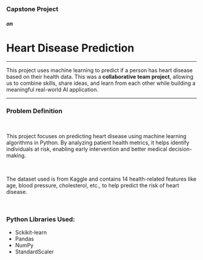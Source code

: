 <h3> Capstone Project </h3>
<h5>      on          </h5>
<h1>Heart Disease Prediction</h1>
<hr>
<p>This project uses machine learning to predict if a person has heart disease based on their health data. This was a<b> collaborative team project</b>, allowing us to combine skills, share ideas, and learn from each other while building a meaningful real-world AI application.</p>
<hr>
<h3>Problem Definition</h3>
<br>
<p>This project focuses on predicting heart disease using machine learning algorithms in Python. By analyzing patient health metrics, it helps identify individuals at risk, enabling early intervention and better medical decision-making.</p>
<br>
<p>The dataset used is from Kaggle and contains 14 health-related features like age, blood pressure, cholesterol, etc., to help predict the risk of heart disease.</p>
<br>
<h3>Python Libraries Used:</h3>
<ul>
<li>Sckikit-learn</li>
<li>Pandas</li>
<li>NumPy</li>
<li>StandardScaler</li>
</ul>

